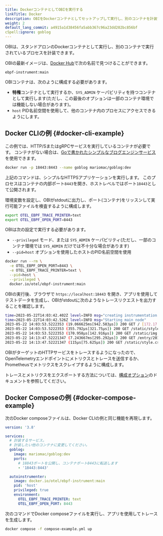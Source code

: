 ```yaml
---
title: DockerコンテナとしてOBIを実行する
linkTitle: Docker
description: OBIをDockerコンテナとしてセットアップして実行し、別のコンテナを計装する方法を学びます。
weight: 2
default_lang_commit: a4915a1d38456fa5abb367c96a23dd202bc856bf
cSpell:ignore: goblog
---
```


OBIは、スタンドアロンのDockerコンテナとして実行し、別のコンテナで実行されているプロセスを計装できます。

OBIの最新イメージは、[Docker Hub](https://hub.docker.com/r/otel/ebpf-instrument)で次の名前で見つけることができます。

```text
ebpf-instrument:main
```

OBIコンテナは、次のように構成する必要があります。

- **特権**コンテナとして実行するか、`SYS_ADMIN` ケーパビリティを持つコンテナとして実行します(ただし、この最後のオプションは一部のコンテナ環境では機能しない場合があります)。
- `host` PID名前空間を使用して、他のコンテナ内のプロセスにアクセスできるようにします。

## Docker CLIの例 {#docker-cli-example}

この例では、HTTP/SまたはgRPCサービスを実行しているコンテナが必要です。
コンテナがない場合は、[Goで書かれたシンプルなブログエンジンサービス](https://macias.info)を使用できます。

```sh
docker run -p 18443:8443 --name goblog mariomac/goblog:dev
```

上記のコマンドは、シンプルなHTTPSアプリケーションを実行します。
このプロセスはコンテナの内部ポート`8443`を開き、ホストレベルではポート`18443`として公開されます。

環境変数を設定し、OBIがstdoutに出力し、ポート(コンテナ)をリッスンして実行可能ファイルを検査するように構成します。

```sh
export OTEL_EBPF_TRACE_PRINTER=text
export OTEL_EBPF_OPEN_PORT=8443
```

OBIは次の設定で実行する必要があります。

- `--privileged` モード、または `SYS_ADMIN` ケーパビリティ(ただし、一部のコンテナ環境では `SYS_ADMIN` だけでは不十分な場合があります)
- `--pid=host` オプションを使用したホストのPID名前空間を使用

```sh
docker run --rm \
  -e OTEL_EBPF_OPEN_PORT=8443 \
  -e OTEL_EBPF_TRACE_PRINTER=text \
  --pid=host \
  --privileged \
  docker.io/otel/ebpf-instrument:main
```

OBIの実行後、ブラウザで `https://localhost:18443` を開き、アプリを使用してテストデータを生成し、OBIがstdoutに次のようなトレースリクエストを出力することを確認します。

```sh
time=2023-05-22T14:03:42.402Z level=INFO msg="creating instrumentation pipeline"
time=2023-05-22T14:03:42.526Z level=INFO msg="Starting main node"
2023-05-22 14:03:53.5222353 (19.066625ms[942.583µs]) 200 GET / [172.17.0.1]->[localhost:18443] size:0B
2023-05-22 14:03:53.5222353 (355.792µs[321.75µs]) 200 GET /static/style.css [172.17.0.1]->[localhost:18443] size:0B
2023-05-22 14:03:53.5222353 (170.958µs[142.916µs]) 200 GET /static/img.png [172.17.0.1]->[localhost:18443] size:0B
2023-05-22 14:13:47.52221347 (7.243667ms[295.292µs]) 200 GET /entry/201710281345_instructions.md [172.17.0.1]->[localhost:18443] size:0B
2023-05-22 14:13:47.52221347 (115µs[75.625µs]) 200 GET /static/style.css [172.17.0.1]->[localhost:18443] size:0B
```

OBIがターゲットのHTTPサービスをトレースするようになったので、OpenTelemetryエンドポイントにメトリクスとトレースを送信するか、Prometheusでメトリクスをスクレイプするように構成します。

トレースとメトリクスをエクスポートする方法については、[構成オプション](../../configure/options/)のドキュメントを参照してください。

## Docker Composeの例 {#docker-compose-example}

次のDocker composeファイルは、Docker CLIの例と同じ機能を再現します。

```yaml
version: '3.8'

services:
  # 計装するサービス。
  # 計装したい他のコンテナに変更してください。
  goblog:
    image: mariomac/goblog:dev
    ports:
      # 18843ポートを公開し、コンテナポート8443に転送します
      - '18443:8443'

  autoinstrumenter:
    image: docker.io/otel/ebpf-instrument:main
    pid: 'host'
    privileged: true
    environment:
      OTEL_EBPF_TRACE_PRINTER: text
      OTEL_EBPF_OPEN_PORT: 8443
```

次のコマンドでDocker composeファイルを実行し、アプリを使用してトレースを生成します。

```sh
docker compose -f compose-example.yml up
```
